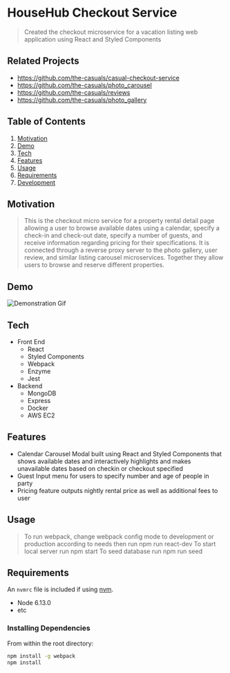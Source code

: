 # HouseHub Checkout Service

> Created the checkout microservice for a vacation listing web application using React and Styled Components

## Related Projects

  - https://github.com/the-casuals/casual-checkout-service
  - https://github.com/the-casuals/photo_carousel
  - https://github.com/the-casuals/reviews
  - https://github.com/the-casuals/photo_gallery

## Table of Contents
1. [Motivation](#Demo)
1. [Demo](#Demo)
1. [Tech](#Tech)
1. [Features](#Features)
1. [Usage](#Usage)
1. [Requirements](#requirements)
1. [Development](#development)

## Motivation
> This is the checkout micro service for a property rental detail page allowing a user to browse available dates using a calendar, specify a check-in and check-out date, specify a number of guests, and receive information regarding pricing for their specifications. It is connected through a reverse proxy server to the photo gallery, user review, and similar listing carousel microservices. Together they allow users to browse and reserve different properties.
> 
## Demo
![Demonstration Gif](https://remy-sdc-images.s3-us-west-2.amazonaws.com/final_605a84ebca730300837746b2_476617.gif)
## Tech
* Front End
  * React
  * Styled Components
  * Webpack
  * Enzyme
  * Jest
* Backend
  * MongoDB
  * Express
  * Docker
  * AWS EC2

## Features
* Calendar Carousel Modal built using React and Styled Components that shows available dates and interactively highlights and makes unavailable dates based on checkin or checkout specified
* Guest Input menu for users to specify number and age of people in party
* Pricing feature outputs nightly rental price as well as additional fees to user 

## Usage

> To run webpack, change webpack config mode to development or production according to needs then run
  npm run react-dev
> To start local server run npm start
> To seed database run npm run seed

## Requirements

An `nvmrc` file is included if using [nvm](https://github.com/creationix/nvm).

- Node 6.13.0
- etc

### Installing Dependencies

From within the root directory:

```sh
npm install -g webpack
npm install
```

